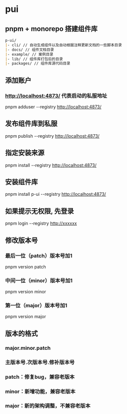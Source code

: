 # pui

## pnpm + monorepo 搭建组件库

```md
p-ui/
|- cli/ // 自动生成组件以及自动根据注释更新文档的一些脚本目录
|- docs/ // 组件文档目录
|- example/ // 案例目录
|- lib/ // 组件库打包后的目录
|- packages/ // 组件库源代码目录
```

## 添加账户

### <http://localhost:4873/> 代表启动的私服地址

pnpm adduser --registry <http://localhost:4873/>

## 发布组件库到私服

pnpm publish --registry <http://localhost:4873/>

## 指定安装来源

pnpm install --registry <http://localhost:4873/>

## 安装组件库

pnpm install p-ui --registry <http://localhost:4873/>

## 如果提示无权限, 先登录

pnpm login --registry <http://xxxxxx>

## 修改版本号

### 最后一位（patch）版本号加1

pnpm version patch
​

### 中间一位（minor）版本号加1

pnpm version minor
​

### 第一位（major）版本号加1

pnpm version major

## 版本的格式

### major.minor.patch

### 主版本号.次版本号.修补版本号

### patch：修复bug，兼容老版本

### minor：新增功能，兼容老版本

### major：新的架构调整，不兼容老版本

